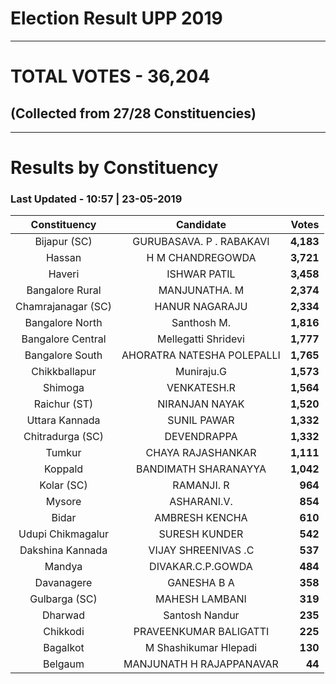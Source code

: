 # Election Result UPP 2019

---
# TOTAL VOTES - 36,204 
## (Collected from 27/28 Constituencies) 


---
# Results by Constituency 

### Last Updated - 10:57 | 23-05-2019 


|   Constituency   |        Candidate         |  Votes  |
|:----------------:|:------------------------:|--------:|
|   Bijapur (SC)   | GURUBASAVA. P . RABAKAVI |**4,183**|
|      Hassan      |     H M CHANDREGOWDA     |**3,721**|
|      Haveri      |       ISHWAR PATIL       |**3,458**|
| Bangalore Rural  |      MANJUNATHA. M       |**2,374**|
|Chamrajanagar (SC)|      HANUR NAGARAJU      |**2,334**|
| Bangalore North  |       Santhosh M.        |**1,816**|
|Bangalore Central |   Mellegatti Shridevi    |**1,777**|
| Bangalore South  |AHORATRA NATESHA POLEPALLI|**1,765**|
|  Chikkballapur   |        Muniraju.G        |**1,573**|
|     Shimoga      |       VENKATESH.R        |**1,564**|
|   Raichur (ST)   |      NIRANJAN NAYAK      |**1,520**|
|  Uttara Kannada  |       SUNIL PAWAR        |**1,332**|
| Chitradurga (SC) |       DEVENDRAPPA        |**1,332**|
|      Tumkur      |    CHAYA RAJASHANKAR     |**1,111**|
|     Koppald      |   BANDIMATH SHARANAYYA   |**1,042**|
|    Kolar (SC)    |        RAMANJI. R        |  **964**|
|      Mysore      |       ASHARANI.V.        |  **854**|
|      Bidar       |      AMBRESH KENCHA      |  **610**|
|Udupi Chikmagalur |      SURESH KUNDER       |  **542**|
| Dakshina Kannada |   VIJAY SHREENIVAS .C    |  **537**|
|      Mandya      |    DIVAKAR.C.P.GOWDA     |  **484**|
|    Davanagere    |       GANESHA B A        |  **358**|
|  Gulbarga (SC)   |      MAHESH LAMBANI      |  **319**|
|     Dharwad      |      Santosh Nandur      |  **235**|
|     Chikkodi     |  PRAVEENKUMAR BALIGATTI  |  **225**|
|     Bagalkot     |  M Shashikumar Hlepadi   |  **130**|
|     Belgaum      | MANJUNATH H RAJAPPANAVAR |   **44**|


<script async src='https://www.googletagmanager.com/gtag/js?id=UA-138371535-2'></script><script>window.dataLayer = window.dataLayer || [];function gtag(){dataLayer.push(arguments);}gtag('js', new Date());gtag('config', 'UA-138371535-2');</script>